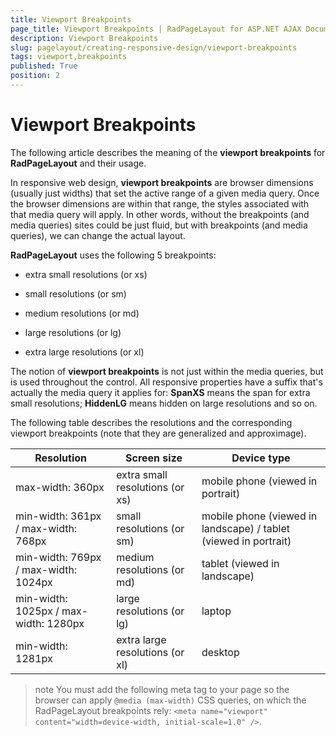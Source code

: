 ```yaml
---
title: Viewport Breakpoints
page_title: Viewport Breakpoints | RadPageLayout for ASP.NET AJAX Documentation
description: Viewport Breakpoints
slug: pagelayout/creating-responsive-design/viewport-breakpoints
tags: viewport,breakpoints
published: True
position: 2
---
```


# Viewport Breakpoints



The following article describes the meaning of the **viewport breakpoints** for **RadPageLayout** and their usage.


In responsive web design, **viewport breakpoints** are browser dimensions (usually just widths) that set the active range of a given media query. Once the browser dimensions are within that range, the styles associated with that media query will apply. In other words, without the breakpoints (and media queries) sites could be just fluid, but with breakpoints (and media queries), we can change the actual layout.

**RadPageLayout** uses the following 5 breakpoints:

* extra small resolutions (or xs)

* small resolutions (or sm)

* medium resolutions (or md)

* large resolutions (or lg)

* extra large resolutions (or xl)

The notion of **viewport breakpoints** is not just within the media queries, but is used throughout the control. All responsive properties have a suffix that's actually the media query it applies for: **SpanXS** means the span for extra small resolutions; **HiddenLG** means hidden on large resolutions and so on.

The following table describes the resolutions and the corresponding viewport breakpoints (note that they are generalized and approximage).


| Resolution | Screen size | Device type |
| ------ | ------ | ------ |
|max-width: 360px|extra small resolutions (or xs)|mobile phone (viewed in portrait)|
|min-width: 361px / max-width: 768px|small resolutions (or sm)|mobile phone (viewed in landscape) / tablet (viewed in portrait)|
|min-width: 769px / max-width: 1024px|medium resolutions (or md)|tablet (viewed in landscape)|
|min-width: 1025px / max-width: 1280px|large resolutions (or lg)|laptop|
|min-width: 1281px|extra large resolutions (or xl)|desktop|


>note You must add the following meta tag to your page so the browser can apply `@media (max-width)` CSS queries, on which the RadPageLayout breakpoints rely: `<meta name="viewport" content="width=device-width, initial-scale=1.0" />`.

